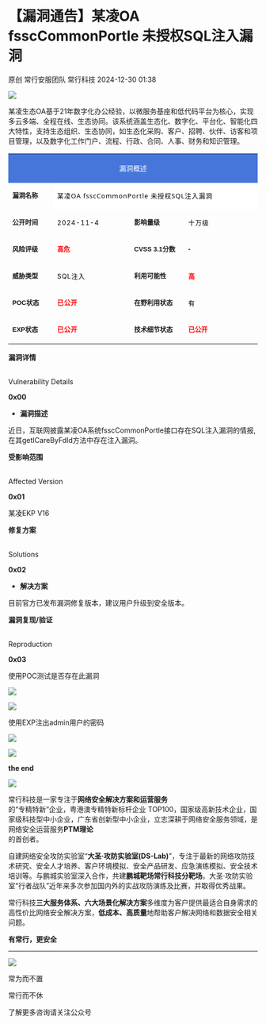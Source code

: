 #  【漏洞通告】某凌OA fsscCommonPortle 未授权SQL注入漏洞   
原创 常行安服团队  常行科技   2024-12-30 01:38  
  
![](https://mmbiz.qpic.cn/sz_mmbiz_png/r8QjvJibulhSPeSeZpYYju2V4IDbxfDeDntk9TUVU58OcNh968v4lff9IWteQlNOAwcX3jUBicg0YPhmmCU53Jgg/640?wx_fmt=png&from=appmsg "")  
  
某凌生态OA基于21年数字化办公经验，以微服务基座和低代码平台为核心，实现多云多端、全程在线、生态协同。该系统涵盖生态化、数字化、平台化、智能化四大特性，支持生态组织、生态协同，如生态化采购、客户、招聘、伙伴、访客和项目管理，以及数字化工作门户、流程、行政、合同、人事、财务和知识管理。  
  
  
  
  
<table><tbody style="outline: 0px;visibility: visible;"><tr style="outline: 0px;visibility: visible;"><td colspan="4" height="27" align="center" valign="middle" style="outline: 0px;word-break: break-all;hyphens: auto;background: rgb(70, 118, 217);visibility: visible;"><p style="outline: 0px;visibility: visible;"><span style="outline: 0px;font-size: 14px;color: rgb(255, 255, 255);visibility: visible;">漏洞概述</span><span style="outline: 0px;font-size: 16px;color: white;font-family: 宋体;visibility: visible;"></span></p></td></tr><tr style="outline: 0px;visibility: visible;"><td style="border-top-width: initial;border-top-style: none;outline: 0px;word-break: break-all;hyphens: auto;visibility: visible;" width="76.33333333333333"><p style="outline: 0px;text-align: left;line-height: 16px;visibility: visible;"><strong style="outline: 0px;visibility: visible;"><span style="outline: 0px;font-size: 13px;font-family: 微软雅黑, sans-serif;visibility: visible;">漏洞名称</span></strong></p></td><td colspan="3" style="border-top-width: initial;border-top-style: none;border-left-width: initial;border-left-style: none;outline: 0px;word-break: break-all;hyphens: auto;line-height: 16px;visibility: visible;text-align: left;width: 578px;font-family: system-ui, -apple-system, &#34;system-ui&#34;, &#34;Helvetica Neue&#34;, &#34;PingFang SC&#34;, &#34;Hiragino Sans GB&#34;, &#34;Microsoft YaHei UI&#34;, &#34;Microsoft YaHei&#34;, Arial, sans-serif;letter-spacing: 0.544px;text-wrap: wrap;background-color: rgb(255, 255, 255);" width="461.3333333333333"><span style="color: rgb(0, 0, 0);font-size: 13px;letter-spacing: 1px;text-decoration: none solid rgb(0, 0, 0);">某凌OA fsscCommonPortle 未授权SQL注入漏洞</span><span style="color: rgb(0, 0, 0);font-size: 13px;letter-spacing: 1px;text-decoration: none solid rgb(0, 0, 0);"></span></td></tr><tr style="outline: 0px;text-align: left;line-height: 16px;visibility: visible;word-break: break-all;hyphens: auto;border-top-width: initial;border-top-style: none;"><td style="border-top-width: initial;border-top-style: none;outline: 0px;word-break: break-all;hyphens: auto;line-height: 16px;visibility: visible;" width="109.33333333333333"><p style="outline: 0px;line-height: 16px;visibility: visible;word-break: break-all;hyphens: auto;border-top-width: initial;border-top-style: none;"><strong style="outline: 0px;visibility: visible;"><span style="outline: 0px;font-size: 13px;font-family: 微软雅黑, sans-serif;visibility: visible;">公开时间</span></strong></p></td><td style="border-top-width: initial;border-top-style: none;border-left-width: initial;border-left-style: none;outline: 0px;word-break: break-all;hyphens: auto;line-height: 16px;visibility: visible;" width="164.33333333333334"><p style="outline: 0px;word-break: break-all;hyphens: auto;border-top-width: initial;border-top-style: none;border-left-width: initial;border-left-style: none;line-height: 16px;visibility: visible;"><span style="color: black;font-size: 13px;letter-spacing: 1px;">2024-11-4</span></p></td><td style="border-top-width: initial;border-top-style: none;outline: 0px;word-break: break-all;hyphens: auto;line-height: 16px;visibility: visible;" width="102.33333333333333"><p style="outline: 0px;line-height: 16px;visibility: visible;word-break: break-all;hyphens: auto;border-top-width: initial;border-top-style: none;"><strong style="outline: 0px;visibility: visible;"><span style="outline: 0px;font-size: 13px;font-family: 微软雅黑, sans-serif;visibility: visible;">影响量级</span></strong></p></td><td style="border-top-width: initial;border-top-style: none;border-left-width: initial;border-left-style: none;outline: 0px;word-break: break-all;hyphens: auto;line-height: 16px;visibility: visible;" width="155.33333333333334"><p style="outline: 0px;word-break: break-all;hyphens: auto;border-top-width: initial;border-top-style: none;border-left-width: initial;border-left-style: none;line-height: 16px;visibility: visible;"><span style="outline: 0px;color: black;font-size: 13px;letter-spacing: 1px;text-decoration-style: solid;text-decoration-color: rgb(0, 0, 0);visibility: visible;">十万级</span></p></td></tr><tr style="outline: 0px;text-align: left;line-height: 16px;visibility: visible;word-break: break-all;hyphens: auto;border-top-width: initial;border-top-style: none;"><td style="border-top-width: initial;border-top-style: none;outline: 0px;word-break: break-all;hyphens: auto;line-height: 16px;visibility: visible;" width="78"><p style="outline: 0px;line-height: 16px;visibility: visible;word-break: break-all;hyphens: auto;border-top-width: initial;border-top-style: none;"><strong style="outline: 0px;visibility: visible;"><span style="outline: 0px;font-size: 13px;font-family: 微软雅黑, sans-serif;visibility: visible;">风险评级</span></strong></p></td><td style="border-top-width: initial;border-top-style: none;border-left-width: initial;border-left-style: none;outline: 0px;word-break: break-all;hyphens: auto;visibility: visible;" width="164.33333333333334"><p style="outline: 0px;line-height: 16px;visibility: visible;"><strong style="outline: 0px;visibility: visible;"><span style="outline: 0px;font-size: 13px;color: red;font-family: 微软雅黑, sans-serif;visibility: visible;">高危</span></strong></p></td><td style="border-top-width: initial;border-top-style: none;outline: 0px;word-break: break-all;hyphens: auto;line-height: 16px;visibility: visible;" width="107.33333333333333"><p style="outline: 0px;line-height: 16px;visibility: visible;word-break: break-all;hyphens: auto;border-top-width: initial;border-top-style: none;"><strong style="outline: 0px;visibility: visible;"><span style="outline: 0px;font-size: 13px;font-family: 微软雅黑, sans-serif;visibility: visible;">CVSS 3.1分数</span></strong></p></td><td style="border-top-width: initial;border-top-style: none;border-left-width: initial;border-left-style: none;outline: 0px;word-break: break-all;hyphens: auto;visibility: visible;" width="155.33333333333334"><p style="outline: 0px;line-height: 16px;visibility: visible;"><span style="color: rgb(0, 0, 0);"><strong style="outline: 0px;visibility: visible;"><span style="color: rgb(0, 0, 0);outline: 0px;font-size: 13px;font-family: 微软雅黑, sans-serif;visibility: visible;">-</span></strong></span></p></td></tr><tr style="outline: 0px;text-align: left;line-height: 16px;visibility: visible;word-break: break-all;hyphens: auto;border-top-width: initial;border-top-style: none;"><td style="border-top-width: initial;border-top-style: none;outline: 0px;word-break: break-all;hyphens: auto;line-height: 16px;visibility: visible;" width="78"><p style="outline: 0px;line-height: 16px;visibility: visible;word-break: break-all;hyphens: auto;border-top-width: initial;border-top-style: none;"><strong style="outline: 0px;visibility: visible;"><span style="outline: 0px;font-size: 13px;font-family: 微软雅黑, sans-serif;visibility: visible;">威胁类型</span></strong></p></td><td style="border-top-width: initial;border-top-style: none;border-left-width: initial;border-left-style: none;outline: 0px;word-break: break-all;hyphens: auto;line-height: 16px;visibility: visible;" width="164.33333333333334"><p style="outline: 0px;word-break: break-all;hyphens: auto;border-top-width: initial;border-top-style: none;border-left-width: initial;border-left-style: none;line-height: 16px;visibility: visible;"><span style="color: rgb(0, 0, 0);font-size: 13px;letter-spacing: 1px;">SQL注入</span></p></td><td style="border-top-width: initial;border-top-style: none;outline: 0px;word-break: break-all;hyphens: auto;line-height: 16px;visibility: visible;" width="107.33333333333333"><p style="outline: 0px;line-height: 16px;visibility: visible;word-break: break-all;hyphens: auto;border-top-width: initial;border-top-style: none;"><strong style="outline: 0px;visibility: visible;"><span style="outline: 0px;font-size: 13px;font-family: 微软雅黑, sans-serif;visibility: visible;">利用可能性</span></strong></p></td><td style="border-top-width: initial;border-top-style: none;border-left-width: initial;border-left-style: none;outline: 0px;word-break: break-all;hyphens: auto;line-height: 16px;visibility: visible;" width="155.33333333333334"><p style="outline: 0px;word-break: break-all;hyphens: auto;border-top-width: initial;border-top-style: none;border-left-width: initial;border-left-style: none;line-height: 16px;visibility: visible;"><span style="color: rgb(255, 0, 0);"><strong><span style="color: rgb(255, 0, 0);outline: 0px;font-size: 13px;letter-spacing: 1px;text-decoration-style: solid;text-decoration-color: rgb(0, 0, 0);visibility: visible;">高</span></strong></span></p></td></tr><tr style="outline: 0px;text-align: left;line-height: 16px;visibility: visible;word-break: break-all;hyphens: auto;border-top-width: initial;border-top-style: none;"><td style="border-top-width: initial;border-top-style: none;outline: 0px;word-break: break-all;hyphens: auto;line-height: 16px;visibility: visible;" width="78"><p style="outline: 0px;line-height: 16px;visibility: visible;word-break: break-all;hyphens: auto;border-top-width: initial;border-top-style: none;"><strong style="outline: 0px;visibility: visible;"><span style="outline: 0px;font-size: 13px;font-family: 微软雅黑, sans-serif;visibility: visible;">POC状态</span></strong></p></td><td style="border-top-width: initial;border-top-style: none;border-left-width: initial;border-left-style: none;outline: 0px;word-break: break-all;hyphens: auto;visibility: visible;" width="164.33333333333334"><p style="outline: 0px;line-height: 16px;visibility: visible;"><span style="outline: 0px;font-size: 13px;font-family: 微软雅黑, sans-serif;visibility: visible;"><strong style="outline: 0px;letter-spacing: 0.578px;visibility: visible;"><span style="outline: 0px;color: red;visibility: visible;">已公开</span></strong></span></p></td><td style="border-top-width: initial;border-top-style: none;outline: 0px;word-break: break-all;hyphens: auto;line-height: 16px;visibility: visible;" width="107.33333333333333"><p style="outline: 0px;line-height: 16px;visibility: visible;word-break: break-all;hyphens: auto;border-top-width: initial;border-top-style: none;"><strong style="outline: 0px;visibility: visible;"><span style="outline: 0px;font-size: 13px;font-family: 微软雅黑, sans-serif;visibility: visible;">在野利用状态</span></strong></p></td><td style="border-top-width: initial;border-top-style: none;border-left-width: initial;border-left-style: none;outline: 0px;word-break: break-all;hyphens: auto;line-height: 16px;visibility: visible;" width="155.33333333333334"><p style="outline: 0px;word-break: break-all;hyphens: auto;border-top-width: initial;border-top-style: none;border-left-width: initial;border-left-style: none;line-height: 16px;visibility: visible;"><span style="outline: 0px;color: black;font-size: 13px;letter-spacing: 1px;text-decoration-style: solid;text-decoration-color: rgb(0, 0, 0);visibility: visible;">有<br/></span></p></td></tr><tr style="outline: 0px;text-align: left;line-height: 16px;visibility: visible;word-break: break-all;hyphens: auto;border-top-width: initial;border-top-style: none;"><td style="border-top-width: initial;border-top-style: none;outline: 0px;word-break: break-all;hyphens: auto;line-height: 16px;visibility: visible;" width="78"><p style="outline: 0px;line-height: 16px;visibility: visible;word-break: break-all;hyphens: auto;border-top-width: initial;border-top-style: none;"><strong style="outline: 0px;visibility: visible;"><span style="outline: 0px;font-size: 13px;font-family: 微软雅黑, sans-serif;visibility: visible;">EXP状态</span></strong></p></td><td style="border-top-width: initial;border-top-style: none;border-left-width: initial;border-left-style: none;outline: 0px;word-break: break-all;hyphens: auto;visibility: visible;" width="164.33333333333334"><p style="outline: 0px;line-height: 16px;visibility: visible;"><span style="outline: 0px;font-size: 13px;font-family: 微软雅黑, sans-serif;color: rgb(39, 44, 39);visibility: visible;"><strong style="outline: 0px;letter-spacing: 0.578px;visibility: visible;"><span style="outline: 0px;color: red;visibility: visible;">已公开</span></strong></span></p></td><td style="border-top-width: initial;border-top-style: none;outline: 0px;word-break: break-all;hyphens: auto;line-height: 16px;visibility: visible;" width="107.33333333333333"><p style="outline: 0px;line-height: 16px;visibility: visible;word-break: break-all;hyphens: auto;border-top-width: initial;border-top-style: none;"><strong style="outline: 0px;visibility: visible;"><span style="outline: 0px;font-size: 13px;font-family: 微软雅黑, sans-serif;visibility: visible;">技术细节状态</span></strong></p></td><td style="border-top-width: initial;border-top-style: none;border-left-width: initial;border-left-style: none;outline: 0px;word-break: break-all;hyphens: auto;visibility: visible;" width="155.33333333333334"><p style="outline: 0px;line-height: 16px;visibility: visible;"><strong style="outline: 0px;visibility: visible;"><span style="outline: 0px;font-size: 13px;color: red;font-family: 微软雅黑, sans-serif;visibility: visible;">已公开</span></strong></p></td></tr></tbody></table>  
  
**漏洞详情**  
  
   
Vulnerability Details   
  
  
  
**0x00**  
  
- **漏洞描述**  
  
  
近日，互联网披露某凌OA系统fsscCommonPortle接口存在SQL注入漏洞的情报,  
在其getICareByFdId方法中存在注入漏洞。  
  
  
  
**受影响范围**  
  
   
Affected Version   
  
  
  
**0x01**  
  
某凌EKP V16  
  
  
**修复方案**  
  
   
Solutions   
  
  
  
**0x02**  
  
  
  
- **解决方案**  
  
目前官方已发布漏洞修复版本，建议用户升级到安全版本。  
  
  
**漏洞复现/验证**  
  
   
Reproduction   
  
  
  
**0x03**  
  
使用POC测试是否存在此漏洞  
  
![](https://mmbiz.qpic.cn/sz_mmbiz_png/r8QjvJibulhS5ZAAViam9AH5W1ia5F3lib7Cz9Bq56MyQRppTqaSfu0g1hAoVx8GmAZj9pn7uFkBcxiaO1gQGOc2nZQ/640?wx_fmt=png&from=appmsg "")  
  
![](https://mmbiz.qpic.cn/sz_mmbiz_png/r8QjvJibulhSPeSeZpYYju2V4IDbxfDeDtw0GRp1OQADhlGy0ibDicbfnYhgKjgEXOGEWu1IoYiawSCyxvd3AqnGsg/640?wx_fmt=png&from=appmsg "")  
  
使用EXP注出admin用户的密码  
  
![](https://mmbiz.qpic.cn/sz_mmbiz_jpg/r8QjvJibulhSPeSeZpYYju2V4IDbxfDeDomDXluZnDWpc8LhoEbxz7IkQgYaMv8EMxyxHpoZmwPjuYgK9Qr5w3A/640?wx_fmt=jpeg&from=appmsg "")  
  
  
  
![](https://mmbiz.qpic.cn/mmbiz_png/5ibqUx1JicPMtpzBF9mpibjVeab8S0LPppgyJS90BEuqdO07WNt8kmenK1FGaoVBxTSgibfLdUL4SLKy7DCsaYdxxQ/640?wx_fmt=png "")  
  
**the end**  
  
![](https://mmbiz.qpic.cn/mmbiz_png/5ibqUx1JicPMtpzBF9mpibjVeab8S0LPppgQDn95A8w6k7yF4nOjPR3icYcLzQnF22HZl8g3o5VLvKMQJEo4gPS7wQ/640?wx_fmt=png "")  
  
  
  
常行科技是一家专注于**网络安全解决方案和运营服务**  
的“专精特新”企业，粤港澳专精特新标杆企业 TOP100，国家级高新技术企业，国家级科技型中小企业，广东省创新型中小企业，立志深耕于网络安全服务领域，是网络安全运营服务**PTM理论**  
的首创者。  
  
自建网络安全攻防实验室“**大圣·攻防实验室(DS-Lab)**”，专注于最新的网络攻防技术研究、安全人才培养、客户环境模拟、安全产品研发、应急演练模拟、安全技术培训等。与鹏城实验室深入合作，共建**鹏城靶场常行科技分靶场**。大圣·攻防实验室“行者战队”近年来多次参加国内外的实战攻防演练及比赛，并取得优秀战果。  
  
常行科技**三大服务体系、六大场景化解决方案**多维度为客户提供最适合自身需求的高性价比网络安全解决方案，**低成本、高质量**地帮助客户解决网络和数据安全相关问题。  
  
  
**有常行，更安全**  
  
****  
  
![](https://mmbiz.qpic.cn/sz_mmbiz_jpg/r8QjvJibulhT9xicZgBkutnwqozGYfW20cxgUzbMVP117Px3xDtnafDiaeY2ToD2ibicnd3SaQE7qHuCMrL0X2ND0Qg/640?wx_fmt=jpeg "")  
  
常为而不置  
  
常行而不休  
  
了解更多咨询请关注公众号  
  
  
